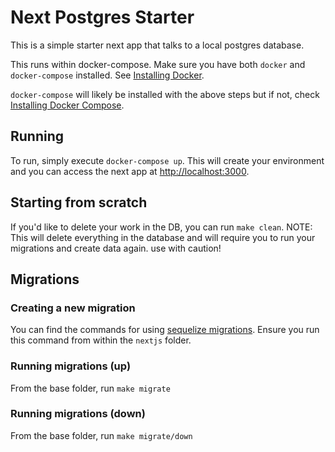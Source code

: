 # Next Postgres Starter

This is a simple starter next app that talks to a local postgres database.

This runs within docker-compose. Make sure you have both `docker` and `docker-compose` installed. See [Installing Docker](https://docs.docker.com/engine/install/).

`docker-compose` will likely be installed with the above steps but if not, check [Installing Docker Compose](https://docs.docker.com/compose/install/).

## Running

To run, simply execute `docker-compose up`. This will create your environment and you can access the next app at [http://localhost:3000](http://localhost:3000).

## Starting from scratch

If you'd like to delete your work in the DB, you can run `make clean`. NOTE: This will delete everything in the database and will require you to run your migrations and create data again. use with caution!

## Migrations

### Creating a new migration

You can find the commands for using [sequelize migrations](https://sequelize.org/docs/v6/other-topics/migrations/). Ensure you run this command from within the `nextjs` folder.

### Running migrations (up)

From the base folder, run `make migrate`

### Running migrations (down)

From the base folder, run `make migrate/down`